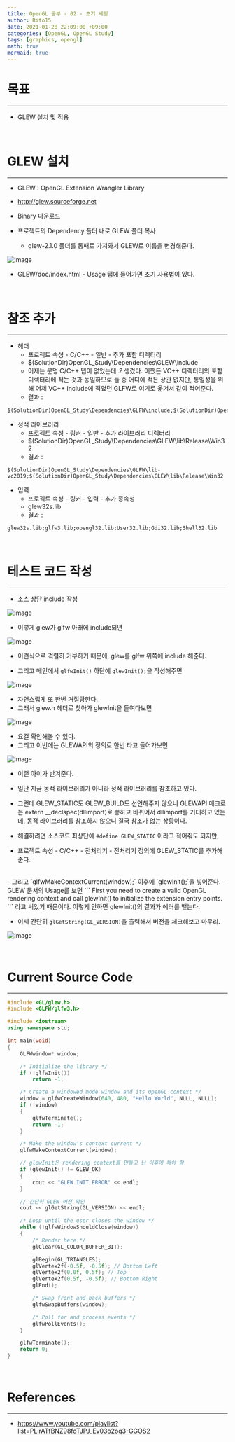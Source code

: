 ```yaml
---
title: OpenGL 공부 - 02 - 초기 세팅
author: Rito15
date: 2021-01-28 22:09:00 +09:00
categories: [OpenGL, OpenGL Study]
tags: [graphics, opengl]
math: true
mermaid: true
---
```


# 목표
---
- GLEW 설치 및 적용

<br>

# GLEW 설치
---
- GLEW : OpenGL Extension Wrangler Library
- <http://glew.sourceforge.net>
- Binary 다운로드

- 프로젝트의 Dependency 폴더 내로 GLEW 폴더 복사
  - glew-2.1.0 폴더를 통째로 가져와서 GLEW로 이름을 변경해준다.

![image](https://user-images.githubusercontent.com/42164422/106153141-90bfbf80-61c1-11eb-9c28-c451639e6a89.png)

- GLEW/doc/index.html - Usage 탭에 들어가면 초기 사용법이 있다.

<br>

# 참조 추가
---

- 헤더
  - 프로젝트 속성 - C/C++ - 일반 - 추가 포함 디렉터리
  - $(SolutionDir)OpenGL_Study\Dependencies\GLEW\include
  - 어제는 분명 C/C++ 탭이 없었는데..? 생겼다. 어쨌든 VC++ 디렉터리의 포함 디렉터리에 적는 것과 동일하므로 둘 중 어디에 적든 상관 없지만, 통일성을 위해 어제 VC++ include에 적었던 GLFW로 여기로 옮겨서 같이 적어준다.
  - 결과 :

```
$(SolutionDir)OpenGL_Study\Dependencies\GLFW\include;$(SolutionDir)OpenGL_Study\Dependencies\GLEW\include
```

- 정적 라이브러리
  - 프로젝트 속성 - 링커 - 일반 - 추가 라이브러리 디렉터리
  - $(SolutionDir)OpenGL_Study\Dependencies\GLEW\lib\Release\Win32
  - 결과 :

```
$(SolutionDir)OpenGL_Study\Dependencies\GLFW\lib-vc2019;$(SolutionDir)OpenGL_Study\Dependencies\GLEW\lib\Release\Win32
```

- 입력
  - 프로젝트 속성 - 링커 - 입력 - 추가 종속성
  - glew32s.lib
  - 결과 : 

```
glew32s.lib;glfw3.lib;opengl32.lib;User32.lib;Gdi32.lib;Shell32.lib
```

<br>

# 테스트 코드 작성
---

- 소스 상단 include 작성

![image](https://user-images.githubusercontent.com/42164422/106156672-2c9efa80-61c5-11eb-8afb-75b884b1e13b.png)

- 이렇게 glew가 glfw 아래에 include되면

![image](https://user-images.githubusercontent.com/42164422/106156870-6839c480-61c5-11eb-9cdd-61087eeec99e.png)

- 이런식으로 격렬히 거부하기 때문에, glew를 glfw 위쪽에 include 해준다.

- 그리고 메인에서 `glfwInit()` 하단에 `glewInit();`을 작성해주면

![image](https://user-images.githubusercontent.com/42164422/106158453-17c36680-61c7-11eb-97e2-3b5b0323ddd1.png)

- 자연스럽게 또 한번 거절당한다.
- 그래서 glew.h 헤더로 찾아가 glewInit을 들여다보면

![image](https://user-images.githubusercontent.com/42164422/106158770-72f55900-61c7-11eb-94b3-f20b9a0f7a26.png)

- 요걸 확인해볼 수 있다.
- 그리고 이번에는 GLEWAPI의 정의로 한번 타고 들어가보면

![image](https://user-images.githubusercontent.com/42164422/106159108-ccf61e80-61c7-11eb-8427-ab2c4e482a1b.png)

- 이런 아이가 반겨준다.
- 일단 지금 동적 라이브러리가 아니라 정적 라이브러리를 참조하고 있다.
- 그런데 GLEW_STATIC도 GLEW_BUILD도 선언해주지 않으니 GLEWAPI 매크로는 extern __declspec(dllimport)로 뿅하고 바뀌어서 dllimport를 기대하고 있는데, 동적 라이브러리를 참조하지 않으니 결국 참조가 없는 상황이다.

- 해결하려면 소스코드 최상단에 `#define GLEW_STATIC` 이라고 적어줘도 되지만,
- 프로젝트 속성 - C/C++ - 전처리기 - 전처리기 정의에 GLEW_STATIC를 추가해준다.
<br>
- 그리고 `glfwMakeContextCurrent(window);` 이후에 `glewInit();`을 넣어준다.
  - GLEW 문서의 Usage를 보면
```
First you need to create a valid OpenGL rendering context
and call glewInit() to initialize the extension entry points.
```
라고 써있기 때문이다. 이렇게 안하면 glewInit()의 결과가 에러를 뱉는다.

- 이제 간단히 `glGetString(GL_VERSION)`을 출력해서 버전을 체크해보고 마무리.

![image](https://user-images.githubusercontent.com/42164422/106168995-3b3fde80-61d2-11eb-861f-804114f245aa.png)

<br>

# Current Source Code
---
```cpp
#include <GL/glew.h>
#include <GLFW/glfw3.h>

#include <iostream>
using namespace std;

int main(void)
{
    GLFWwindow* window;

    /* Initialize the library */
    if (!glfwInit())
        return -1;

    /* Create a windowed mode window and its OpenGL context */
    window = glfwCreateWindow(640, 480, "Hello World", NULL, NULL);
    if (!window)
    {
        glfwTerminate();
        return -1;
    }

    /* Make the window's context current */
    glfwMakeContextCurrent(window);

    // glewInit은 rendering context를 만들고 난 이후에 해야 함
    if (glewInit() != GLEW_OK)
    {
        cout << "GLEW INIT ERROR" << endl;
    }

    // 간단히 GLEW 버전 확인
    cout << glGetString(GL_VERSION) << endl;

    /* Loop until the user closes the window */
    while (!glfwWindowShouldClose(window))
    {
        /* Render here */
        glClear(GL_COLOR_BUFFER_BIT);

        glBegin(GL_TRIANGLES);
        glVertex2f(-0.5f, -0.5f); // Bottom Left
        glVertex2f(0.0f, 0.5f); // Top
        glVertex2f(0.5f, -0.5f); // Bottom Right
        glEnd();

        /* Swap front and back buffers */
        glfwSwapBuffers(window);

        /* Poll for and process events */
        glfwPollEvents();
    }

    glfwTerminate();
    return 0;
}
```

<br>

# References
---
- <https://www.youtube.com/playlist?list=PLlrATfBNZ98foTJPJ_Ev03o2oq3-GGOS2>
